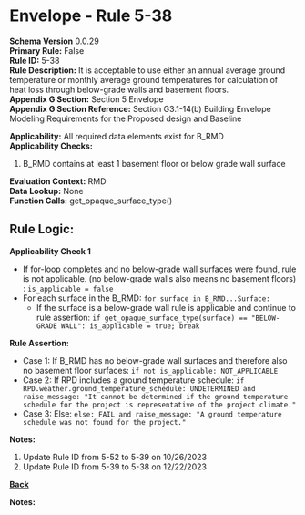 # Envelope - Rule 5-38  
**Schema Version** 0.0.29  
**Primary Rule:** False  
**Rule ID:** 5-38  
**Rule Description:** It is acceptable to use either an annual average ground temperature or monthly average ground temperatures for calculation of heat loss through below-grade walls and basement floors.  
**Appendix G Section:** Section 5 Envelope  
**Appendix G Section Reference:** Section G3.1-14(b) Building Envelope Modeling Requirements for the Proposed design and Baseline  

**Applicability:** All required data elements exist for B_RMD  
**Applicability Checks:**  
  1. B_RMD contains at least 1 basement floor or below grade wall surface 
 
**Evaluation Context:** RMD  
**Data Lookup:** None  
**Function Calls:**
get_opaque_surface_type()

## Rule Logic:  
**Applicability Check 1**  
- If for-loop completes and no below-grade wall surfaces were found, rule is not applicable. (no below-grade walls also means no basement floors) : `is_applicable = false`  
- For each surface in the B_RMD: `for surface in B_RMD...Surface:`  
  - If the surface is a below-grade wall rule is applicable and continue to rule assertion: `if get_opaque_surface_type(surface) == "BELOW-GRADE WALL": is_applicable = true; break`  

**Rule Assertion:**  
- Case 1: If B_RMD has no below-grade wall surfaces and therefore also no basement floor surfaces: `if not is_applicable: NOT_APPLICABLE`  
- Case 2: If RPD includes a ground temperature schedule: `if RPD.weather.ground_temperature_schedule: UNDETERMINED and raise_message: "It cannot be determined if the ground temperature schedule for the project is representative of the project climate."`  
- Case 3: Else: `else: FAIL and raise_message: "A ground temperature schedule was not found for the project."`  


**Notes:**
1. Update Rule ID from 5-52 to 5-39 on 10/26/2023  
2. Update Rule ID from 5-39 to 5-38 on 12/22/2023

**[Back](../_toc.md)**

**Notes:**
